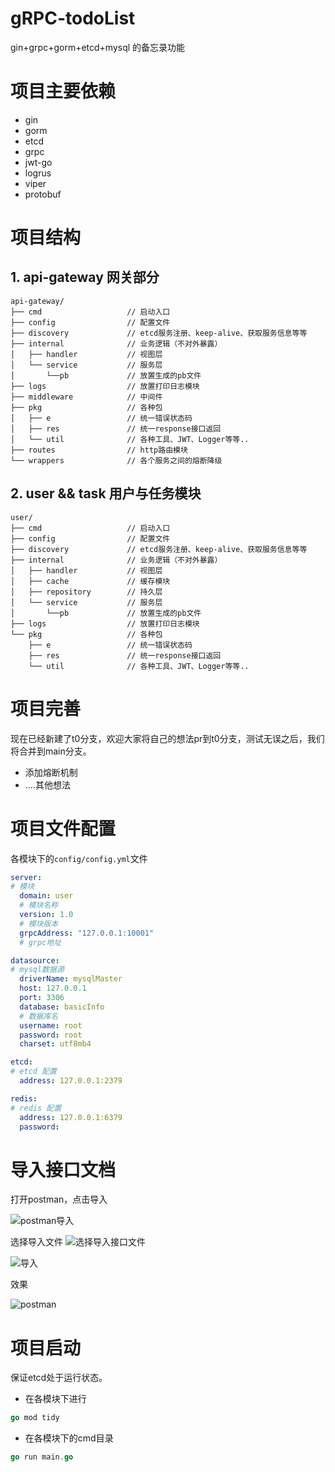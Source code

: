 # gRPC-todoList

gin+grpc+gorm+etcd+mysql 的备忘录功能


# 项目主要依赖
- gin
- gorm
- etcd
- grpc
- jwt-go
- logrus
- viper
- protobuf

# 项目结构

## 1. api-gateway 网关部分

```
api-gateway/
├── cmd                   // 启动入口
├── config                // 配置文件
├── discovery             // etcd服务注册、keep-alive、获取服务信息等等
├── internal              // 业务逻辑（不对外暴露）
│   ├── handler           // 视图层
│   └── service           // 服务层
│       └──pb             // 放置生成的pb文件
├── logs                  // 放置打印日志模块
├── middleware            // 中间件
├── pkg                   // 各种包
│   ├── e                 // 统一错误状态码
│   ├── res               // 统一response接口返回
│   └── util              // 各种工具、JWT、Logger等等..
├── routes                // http路由模块
└── wrappers              // 各个服务之间的熔断降级
```

## 2. user && task 用户与任务模块


```
user/
├── cmd                   // 启动入口
├── config                // 配置文件
├── discovery             // etcd服务注册、keep-alive、获取服务信息等等
├── internal              // 业务逻辑（不对外暴露）
│   ├── handler           // 视图层
│   ├── cache             // 缓存模块
│   ├── repository        // 持久层
│   └── service           // 服务层
│       └──pb             // 放置生成的pb文件
├── logs                  // 放置打印日志模块
└── pkg                   // 各种包
    ├── e                 // 统一错误状态码
    ├── res               // 统一response接口返回
    └── util              // 各种工具、JWT、Logger等等..
```

# 项目完善
现在已经新建了t0分支，欢迎大家将自己的想法pr到t0分支，测试无误之后，我们将合并到main分支。

- 添加熔断机制
- ....其他想法

# 项目文件配置

各模块下的`config/config.yml`文件


```yaml
server:
# 模块
  domain: user
  # 模块名称
  version: 1.0
  # 模块版本
  grpcAddress: "127.0.0.1:10001"
  # grpc地址

datasource:
# mysql数据源
  driverName: mysqlMaster
  host: 127.0.0.1
  port: 3306
  database: basicInfo
  # 数据库名
  username: root
  password: root
  charset: utf8mb4

etcd:
# etcd 配置
  address: 127.0.0.1:2379

redis:
# redis 配置
  address: 127.0.0.1:6379
  password:
```

# 导入接口文档

打开postman，点击导入

![postman导入](doc/1.点击import导入.png)

选择导入文件
![选择导入接口文件](doc/2.选择文件.png)

![导入](doc/3.导入.png)

效果

![postman](doc/4.效果.png)


# 项目启动
保证etcd处于运行状态。
- 在各模块下进行

```go
go mod tidy
```

- 在各模块下的cmd目录

```go
go run main.go
```